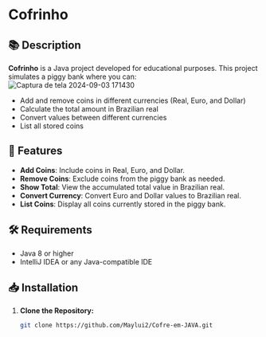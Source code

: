 # Cofrinho

## 📚 Description

**Cofrinho** is a Java project developed for educational purposes. This project simulates a piggy bank where you can:
![Captura de tela 2024-09-03 171430](https://github.com/user-attachments/assets/02840645-2976-4717-bbb2-d53986cd049b)

- Add and remove coins in different currencies (Real, Euro, and Dollar)
- Calculate the total amount in Brazilian real
- Convert values between different currencies
- List all stored coins

## 🚀 Features

- **Add Coins**: Include coins in Real, Euro, and Dollar.
- **Remove Coins**: Exclude coins from the piggy bank as needed.
- **Show Total**: View the accumulated total value in Brazilian real.
- **Convert Currency**: Convert Euro and Dollar values to Brazilian real.
- **List Coins**: Display all coins currently stored in the piggy bank.

## 🛠️ Requirements

- Java 8 or higher
- IntelliJ IDEA or any Java-compatible IDE

## 📥 Installation

1. **Clone the Repository:**

      ```bash
   git clone https://github.com/Maylui2/Cofre-em-JAVA.git
